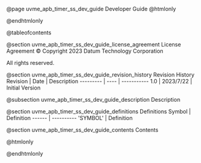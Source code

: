 @page uvme_apb_timer_ss_dev_guide Developer Guide
@htmlonly
<div class="autonumbering">
@endhtmlonly


@tableofcontents


@section uvme_apb_timer_ss_dev_guide_license_agreement License Agreement
© Copyright 2023 Datum Technology Corporation

All rights reserved.


@section uvme_apb_timer_ss_dev_guide_revision_history Revision History
Revision  | Date | Description
--------- | ---- | -----------
1.0 | 2023/7/22 | Initial Version

@subsection uvme_apb_timer_ss_dev_guide_description Description


@section uvme_apb_timer_ss_dev_guide_definitions Definitions
Symbol | Definition
------ | ----------
 'SYMBOL' | Definition


@section uvme_apb_timer_ss_dev_guide_contents Contents


@htmlonly
</div>
@endhtmlonly
